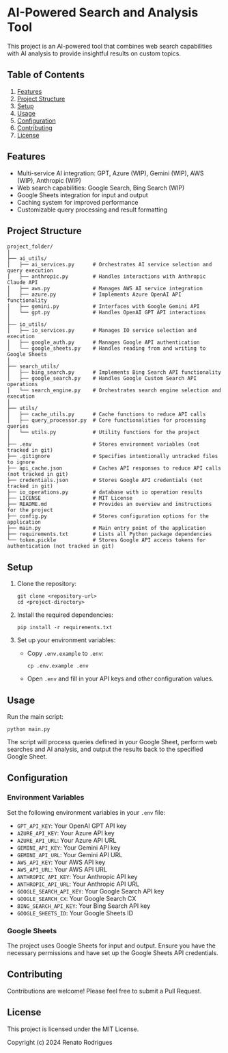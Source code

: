 # AI-Powered Search and Analysis Tool

This project is an AI-powered tool that combines web search capabilities with AI analysis to provide insightful results on custom topics.

## Table of Contents

1. [Features](#features)
2. [Project Structure](#project-structure)
3. [Setup](#setup)
4. [Usage](#usage)
5. [Configuration](#configuration)
6. [Contributing](#contributing)
7. [License](#license)

## Features

- Multi-service AI integration: GPT, Azure (WIP), Gemini (WIP), AWS (WIP), Anthropic (WIP)
- Web search capabilities: Google Search, Bing Search (WIP)
- Google Sheets integration for input and output
- Caching system for improved performance
- Customizable query processing and result formatting

## Project Structure
```
project_folder/
│
├── ai_utils/
│   ├── ai_services.py      # Orchestrates AI service selection and query execution
│   ├── anthropic.py        # Handles interactions with Anthropic Claude API
│   ├── aws.py              # Manages AWS AI service integration
│   ├── azure.py            # Implements Azure OpenAI API functionality
│   ├── gemini.py           # Interfaces with Google Gemini API
│   └── gpt.py              # Handles OpenAI GPT API interactions
│
├── io_utils/
│   ├── io_services.py      # Manages IO service selection and execution
│   ├── google_auth.py      # Manages Google API authentication
│   └── google_sheets.py    # Handles reading from and writing to Google Sheets
│
├── search_utils/
│   ├── bing_search.py      # Implements Bing Search API functionality
│   ├── google_search.py    # Handles Google Custom Search API operations
│   └── search_engine.py    # Orchestrates search engine selection and execution
│
├── utils/
│   ├── cache_utils.py      # Cache functions to reduce API calls 
│   ├── query_processor.py  # Core functionalities for processing queries
│   └── utils.py            # Utility functions for the project
│
├── .env                    # Stores environment variables (not tracked in git)
├── .gitignore              # Specifies intentionally untracked files to ignore
├── api_cache.json          # Caches API responses to reduce API calls (not tracked in git)
├── credentials.json        # Stores Google API credentials (not tracked in git)
├── io_operations.py        # database with io operation results
├── LICENSE                 # MIT License
├── README.md               # Provides an overview and instructions for the project
├── config.py               # Stores configuration options for the application
├── main.py                 # Main entry point of the application
├── requirements.txt        # Lists all Python package dependencies
└── token.pickle            # Stores Google API access tokens for authentication (not tracked in git)
```

## Setup

1. Clone the repository:
   ```
   git clone <repository-url>
   cd <project-directory>
   ```

2. Install the required dependencies:
   ```
   pip install -r requirements.txt
   ```

3. Set up your environment variables:
   - Copy `.env.example` to `.env`:
     ```
     cp .env.example .env
     ```
   - Open `.env` and fill in your API keys and other configuration values.

## Usage

Run the main script:
   ```
   python main.py
   ```
The script will process queries defined in your Google Sheet, perform web searches and AI analysis, and output the results back to the specified Google Sheet.

## Configuration

### Environment Variables

Set the following environment variables in your `.env` file:

- `GPT_API_KEY`: Your OpenAI GPT API key
- `AZURE_API_KEY`: Your Azure API key
- `AZURE_API_URL`: Your Azure API URL
- `GEMINI_API_KEY`: Your Gemini API key
- `GEMINI_API_URL`: Your Gemini API URL
- `AWS_API_KEY`: Your AWS API key
- `AWS_API_URL`: Your AWS API URL
- `ANTHROPIC_API_KEY`: Your Anthropic API key
- `ANTHROPIC_API_URL`: Your Anthropic API URL
- `GOOGLE_SEARCH_API_KEY`: Your Google Search API key
- `GOOGLE_SEARCH_CX`: Your Google Search CX
- `BING_SEARCH_API_KEY`: Your Bing Search API key
- `GOOGLE_SHEETS_ID`: Your Google Sheets ID

### Google Sheets

The project uses Google Sheets for input and output. Ensure you have the necessary permissions and have set up the Google Sheets API credentials.

## Contributing

Contributions are welcome! Please feel free to submit a Pull Request.

## License

This project is licensed under the MIT License.

Copyright (c) 2024 Renato Rodrigues

